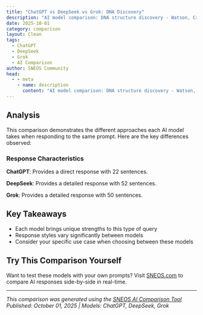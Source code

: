 ```yaml
---
title: "ChatGPT vs DeepSeek vs Grok: DNA Discovery"
description: "AI model comparison: DNA structure discovery - Watson, Crick, Franklin, Wilkins..."
date: 2025-10-01
category: comparison
layout: Clean
tags:
  - ChatGPT
  - DeepSeek
  - Grok
  - AI Comparison
author: SNEOS Community
head:
  - - meta
    - name: description
      content: "AI model comparison: DNA structure discovery - Watson, Crick, Franklin, Wilkins..."
---
```


<ChatComparison
  title="ChatGPT vs DeepSeek vs Grok: DNA Discovery"
  prompt="DNA structure discovery - Watson, Crick, Franklin, Wilkins"
  :responses='{
    "ChatGPT": "The discovery of the DNA structure is a landmark achievement in the field of molecular biology. It primarily involved the contributions of James Watson, Francis Crick, Rosalind Franklin, and Maurice Wilkins.\n\n### Key Contributors and Their Roles:\n\n1. **James Watson and Francis Crick:**\n   - In 1953, Watson and Crick proposed the double helix model of DNA.\n   - They used existing data, including X-ray diffraction images, to develop a 3D model showing DNA as two strands twisted around each other.\n   - Their model explained how genetic information is stored and replicated.\n\n2. **Rosalind Franklin:**\n   - Franklin was an expert in X-ray crystallography.\n   - She produced high-quality X-ray diffraction images of DNA, most notably Photograph 51.\n   - Her work provided critical evidence of the helical structure and dimensions of DNA.\n   - Unfortunately, her contribution was not fully recognized during her lifetime.\n\n3. **Maurice Wilkins:**\n   - Wilkins was Franklin\u0027s colleague at King\u2019s College London.\n   - He also worked with X-ray diffraction of DNA and shared Franklin\u2019s data with Watson and Crick (with some controversy).\n   - Wilkins\u0027 work helped corroborate the helical structure of DNA.\n\n### Timeline Summary:\n- Early 1950s: Franklin and Wilkins gather X-ray diffraction images.\n- 1953: Watson and Crick build the double helix model.\n- 1962: Watson, Crick, and Wilkins receive the Nobel Prize in Physiology or Medicine for their work on DNA. Franklin had passed away in 1958 and was not eligible for the Nobel (which is not awarded posthumously).\n\n### Importance:\n- The double helix model explained DNA replication and genetic encoding.\n- It laid the foundation for modern genetics and biotechnology.\n\nIf you want, I can provide more detailed information on any of these scientists or the discovery process!",
    "DeepSeek": "Of course. The story of the discovery of the DNA double helix is a classic tale of scientific ingenuity, collaboration, rivalry, and, until recently, often overlooked contribution.\n\nHere is a breakdown of the key figures and the narrative of the discovery.\n\n### The Core Quartet\n\n1.  **James Watson (American Biologist):** A young, ambitious, and brilliant scientist who was convinced that understanding the structure of DNA was the key to understanding genetics.\n2.  **Francis Crick (British Physicist):* A talkative, theoretically-minded physicist with a deep understanding of X-ray crystallography and model-building. He and Watson formed a perfect intellectual partnership at the Cavendish Laboratory in Cambridge.\n3.  **Rosalind Franklin (British Chemist):** An expert in X-ray crystallography, working at King\u0027s College London. She was meticulous, rigorous, and produced the highest-quality images of DNA fibers. Her famous **Photo 51** was critical evidence.\n4.  **Maurice Wilkins (British Physicist):** Also at King\u0027s College London, he was the deputy director of the lab where Franklin worked. A miscommunication led him to believe Franklin was his assistant, creating a tense and unproductive relationship. It was Wilkins who, without Franklin\u0027s knowledge, showed Photo 51 to Watson.\n\n---\n\n### The Narrative of the Discovery\n\nThe race to discover the structure of DNA in the early 1950s was intense, with several world-class labs competing, most notably Linus Pauling\u0027s group at Caltech.\n\n#### **The Work at King\u0027s College London (Franklin \u0026 Wilkins)**\n\n*   **Rosalind Franklin\u0027s Role:** Franklin was the experimental expert. She perfected the technique for creating fine DNA fibers and capturing their X-ray diffraction patterns. Her data, which she interpreted with great skill, clearly indicated:\n    *   That DNA had a **helical structure**.\n    *   The **sugar-phosphate backbone** was on the **outside** of the molecule.\n    *   There were two forms of DNA: a dry \u0022A\u0022 form and a wet \u0022B\u0022 form. Photo 51 was of the \u0022B\u0022 form, which more clearly revealed the helical pattern.\n*   **Maurice Wilkins\u0027 Role:** Wilkins was also working on DNA but was more cautious and less advanced in his crystallography than Franklin. The poor relationship between them meant they did not collaborate effectively.\n\n#### **The Work at Cambridge (Watson \u0026 Crick)**\n\n*   **Initial, Failed Attempt:** Watson and Crick built an initial triple-helix model with the backbone on the *inside*. When they invited Franklin to see it, she immediately pointed out its flaws, noting that her data showed the backbone was unequivocally on the *outside*. This public humiliation led their boss, William Bragg, to tell them to leave DNA to the King\u0027s team.\n*   **The Critical \u0022Data Sharing\u0022:** In January 1953, Wilkins, feeling frustrated with the stalemate at King\u0027s, showed Watson Franklin\u0027s famous **Photo 51**. Watson, upon seeing it, immediately recognized the signature of a helix. As he later wrote, \u0022My mouth fell open and my pulse began to race.\u0022\n*   **The Final Push:** Later, Watson and Crick were given access to a King\u0027s College report to the Medical Research Council (MRC) which included a summary of Franklin\u0027s unpublished data. This data provided crucial, precise measurements about the density, water content, and symmetry (a key point) of the DNA crystal.\n*   **The \u0022Eureka\u0022 Moment:** Crick, a trained physicist, realized that Franklin\u0027s data indicated that the molecule was **symmetrical**, meaning the two strands ran in **opposite directions** (anti-parallel). This was a vital insight. Meanwhile, Watson worked on figuring out how the bases (A, T, G, C) paired together in the middle. He eventually discovered that **Adenine (A) always pairs with Thymine (T)**, and **Guanine (G) always pairs with Cytosine (C)**, using hydrogen bonds. This \u0022complementary base pairing\u0022 explained both the constant width of the molecule and how genetic information could be copied.\n\n#### **The Publication and Aftermath**\n\nOn April 25, 1953, Watson and Crick published their seminal one-page paper, \u0022Molecular Structure of Nucleic Acids: A Structure for Deoxyribose Nucleic Acid,\u0022 in the journal *Nature*. In a classic example of British understatement, they included one of the most famous lines in science: **\u0022It has not escaped our notice that the specific pairing we have postulated immediately suggests a possible copying mechanism for the genetic material.\u0022**\n\nIn the same issue of *Nature*, two accompanying papers from King\u0027s College were published: one by Franklin and her student Raymond Gosling, which included Photo 51 and provided the experimental support for the model, and one by Wilkins and colleagues.\n\n---\n\n### The Nobel Prize and the \u0022Dark Lady\u0022 of DNA\n\n*   In 1962, the Nobel Prize in Physiology or Medicine was awarded to **James Watson, Francis Crick, and Maurice Wilkins**.\n*   **Rosalind Franklin was not included.** Nobel Prizes are not awarded posthumously, and she had died of ovarian cancer in 1958 at the age of 37. The extent of her contribution only became widely known to the public after Watson\u0027s 1968 book, *The Double Helix*, which portrayed her in a less-than-flattering light (calling her \u0022Rosy\u0022 and depicting her as difficult).\n*   The debate continues to this day about whether she would have shared the prize had she lived. Most historians of science now agree that her data was not just \u0022shown\u0022 to Watson and Crick, but was **essential** to their success. She was on the verge of solving the structure herself but was more focused on collecting perfect data than on speculative model-building.\n\n### Summary of Key Contributions\n\n| Figure | Primary Contribution |\n| :--- | :--- |\n| **Watson \u0026 Crick** | Synthesized the available data (from Chargaff, Pauling, and Franklin) to build the final, correct **theoretical model** of the double helix, including the concept of **complementary base pairing**. |\n| **Rosalind Franklin** | Produced the crucial **experimental evidence** (X-ray diffraction patterns, especially Photo 51) that revealed the helix\u0027s key parameters: its dimensions, symmetry, and the location of the backbone. |\n| **Maurice Wilkins** | Initiated the X-ray diffraction work on DNA at King\u0027s College and, controversially, shared Franklin\u0027s critical data with Watson, which accelerated the final discovery. |\n\nThe discovery of the DNA double helix is a powerful reminder that science is a human endeavor, driven by a mix of collaboration, competition, personality clashes, and the sometimes-uneven distribution of credit.",
    "Grok": "The discovery of the structure of DNA, a fundamental breakthrough in biology, was the result of collaborative and competitive scientific efforts in the early 1950s. The key figures involved were James Watson, Francis Crick, Rosalind Franklin, and Maurice Wilkins. Their work culminated in the identification of the double-helix structure of DNA, which revolutionized our understanding of genetics and heredity. Below is an overview of their contributions and the context of the discovery.\n\n---\n\n### **Background**\nDNA (deoxyribonucleic acid) was known to be the molecule carrying genetic information, but its structure\u2014and how it could store and replicate this information\u2014was a mystery. By the early 1950s, scientists were racing to determine its molecular structure. The discovery was made possible by advancements in X-ray crystallography, a technique used to analyze the arrangement of atoms in a molecule.\n\n---\n\n### **Key Figures and Contributions**\n\n1. **James Watson (1928\u2013present)**  \n   - An American molecular biologist, Watson was a young postdoctoral researcher when he joined the Cavendish Laboratory at the University of Cambridge in 1951.  \n   - Watson was determined to uncover the structure of DNA and collaborated closely with Francis Crick.  \n   - He brought knowledge of genetics and an enthusiasm for model-building to the partnership.  \n   - Watson is often credited with recognizing the significance of base-pairing (A-T and G-C) in DNA, which was critical to understanding how the molecule could replicate.\n\n2. **Francis Crick (1916\u20132004)**  \n   - A British physicist and molecular biologist, Crick was working at the Cavendish Laboratory under Max Perutz.  \n   - With a background in physics, Crick contributed a rigorous theoretical approach to the problem.  \n   - He and Watson built physical models to test possible structures of DNA, eventually arriving at the double-helix model.  \n   - Crick also played a key role in interpreting the X-ray diffraction data and understanding the implications of the structure for genetic replication.\n\n3. **Rosalind Franklin (1920\u20131958)**  \n   - A British chemist and X-ray crystallographer, Franklin worked at King\u2019s College London under Maurice Wilkins.  \n   - Franklin produced high-quality X-ray diffraction images of DNA, notably \u0022Photograph 51,\u0022 which provided critical evidence of the helical structure of DNA.  \n   - Her precise measurements of the DNA molecule\u2019s dimensions and her deduction that the phosphates were on the outside of the structure were essential for Watson and Crick\u2019s model.  \n   - Franklin\u2019s work was shared with Watson and Crick (some argue without her full consent), and though she was close to solving the structure herself, she did not receive adequate recognition during her lifetime. Tragically, she died of ovarian cancer in 1958 at the age of 37, before the full impact of her contributions was widely acknowledged.\n\n4. **Maurice Wilkins (1916\u20132004)**  \n   - A New Zealand-born British biophysicist, Wilkins also worked at King\u2019s College London and was initially in charge of the DNA research project there.  \n   - He conducted early X-ray diffraction studies of DNA and collaborated with Franklin, though their relationship was strained due to interpersonal and professional differences.  \n   - Wilkins shared Franklin\u2019s data, including Photograph 51, with Watson and Crick, which helped them build their model.  \n   - He continued to provide experimental support for the double-helix model after its proposal.\n\n---\n\n### **Timeline of the Discovery**\n- **Early 1950s**: Scientists, including Linus Pauling in the U.S., were competing to solve the structure of DNA. Pauling proposed an incorrect triple-helix model in 1953, which spurred Watson and Crick to intensify their efforts.\n- **1951\u20131952**: Franklin and Wilkins worked on X-ray diffraction at King\u2019s College, producing crucial images and measurements of DNA.\n- **Early 1953**: Watson saw Franklin\u2019s Photograph 51 (via Wilkins) and recognized the helical nature of DNA. Combined with Franklin\u2019s data on the molecule\u2019s dimensions, Watson and Crick built a model of DNA as a double helix with complementary base-pairing.\n- **April 25, 1953**: Watson and Crick published their landmark paper in *Nature*, titled \u0022Molecular Structure of Nucleic Acids: A Structure for Deoxyribose Nucleic Acid,\u0022 describing the double-helix structure. In the same issue, papers by Franklin and Wilkins provided supporting X-ray data.\n\n---\n\n### **The Double-Helix Model**\nThe structure proposed by Watson and Crick revealed that DNA consists of two strands twisted into a double helix, resembling a spiral staircase. Key features include:\n- The backbone of each strand is made of sugar and phosphate groups.\n- The strands are connected by base pairs (adenine-thymine [A-T] and guanine-cytosine [G-C]) held together by hydrogen bonds.\n- The complementary base-pairing explained how DNA could replicate by unzipping and serving as a template for new strands.\n\nThis model not only explained DNA\u2019s structure but also provided the mechanism for genetic inheritance and replication, laying the foundation for modern molecular biology.\n\n---\n\n### **Recognition and Controversy**\n- **Nobel Prize**: In 1962, Watson, Crick, and Wilkins were awarded the Nobel Prize in Physiology or Medicine for their discoveries concerning the molecular structure of nucleic acids. Franklin was not included, as Nobel Prizes are not awarded posthumously, and her critical contributions were less recognized at the time.\n- **Franklin\u2019s Recognition**: Over time, historians and scientists have emphasized Franklin\u2019s pivotal role. Many argue that she was unfairly overlooked due to gender bias in science at the time and the circumstances surrounding the sharing of her data.\n\n---\n\n### **Legacy**\nThe discovery of the DNA double helix marked the beginning of the molecular biology revolution. It led to advancements in genetics, biotechnology, and medicine, including the Human Genome Project and gene-editing technologies like CRISPR. The story of Watson, Crick, Franklin, and Wilkins also serves as a reminder of the importance of collaboration, ethics, and equity in scientific research.\n\nIf you\u2019d like to dive deeper into specific aspects, such as Franklin\u2019s contributions or the ethical debates surrounding the discovery, let me know!"
  }'
  published-date="11:21"
/>

## Analysis

This comparison demonstrates the different approaches each AI model takes when responding to the same prompt. Here are the key differences observed:

### Response Characteristics

**ChatGPT**: Provides a direct response with 22 sentences. 

**DeepSeek**: Provides a detailed response with 52 sentences. 

**Grok**: Provides a detailed response with 50 sentences. 

## Key Takeaways

- Each model brings unique strengths to this type of query
- Response styles vary significantly between models
- Consider your specific use case when choosing between these models

## Try This Comparison Yourself

Want to test these models with your own prompts? Visit [SNEOS.com](https://sneos.com) to compare AI responses side-by-side in real-time.

---

*This comparison was generated using the [SNEOS AI Comparison Tool](https://sneos.com)*
*Published: October 01, 2025 | Models: ChatGPT, DeepSeek, Grok*
